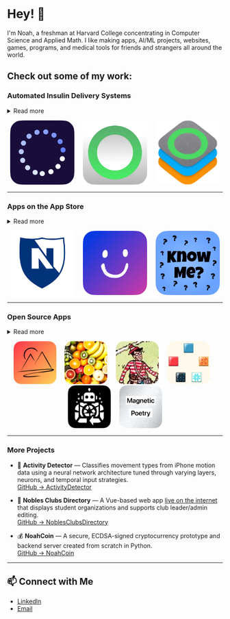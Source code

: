 # Hey! 👋
I'm Noah, a freshman at Harvard College concentrating in Computer Science and Applied Math. I like making apps, AI/ML projects, websites, games, programs, and medical tools for friends and strangers all around the world.

## Check out some of my work:

### Automated Insulin Delivery Systems
<details>
  <summary>Read more</summary>
  I have worked on Loop, an automated insulin delivery system, both as an employee at <a href="https://www.tidepool.org">The Tidepool Project</a>, where I developed new features for the FDA-approved system Tidepool Loop, and as an open-source contributor to DIY Loop, which is used by more than 20,000 patients around the world. This project represents much of my work on GitHub and is central to who I am. Loop has not only improved my life by easing the burden of type 1 diabetes but has also shown me the extraordinary power of code to create meaningful, far-reaching impact.
</details>

<p align="center">
  <a href="https://github.com/tidepool-org/Loop/commits/dev/?author=SwiftlyNoah"><img src="app_images/loop_1.png" alt="Loop 1" width="150px"></a>&nbsp;&nbsp;&nbsp;&nbsp;
  <a href="https://github.com/LoopKit/Loop/commits/dev/?author=SwiftlyNoah"><img src="app_images/loop_2.png" alt="Loop 2" width="150px"></a>&nbsp;&nbsp;&nbsp;&nbsp;
  <a href="https://github.com/LoopKit/LoopKit/commits/dev/?author=SwiftlyNoah"><img src="app_images/loop_3.png" alt="Loop 3" width="150px"></a>
</p>



---

### Apps on the App Store
<details>
  <summary>Read more</summary>
These apps, published on the Apple App Store by Noble and Greenough School and Appier LLC, were programmed by me and are available free of charge. They include a comprehensive platform designed to support students and teachers, a daily journal and mood tracker that promotes happiness, and a social game where users test how well their friends know them. Collectively, the apps have surpassed 8,000 downloads, accumulated over 2 million sessions, and maintain hundreds of daily active users. Though they span diverse categories, each was created with the shared goal of making life a little brighter for others.
</details>

<p align="center">
  <a href="https://apps.apple.com/us/app/nobles-2-0/id1597945731"><img src="app_images/app_1.png" alt="App 1" width="150px"></a>&nbsp;&nbsp;&nbsp;&nbsp;
  <a href="https://apps.apple.com/us/app/happiness-hacker/id6469530403"><img src="app_images/app_2.png" alt="App 2" width="150px"></a>&nbsp;&nbsp;&nbsp;&nbsp;
  <a href="https://apps.apple.com/us/app/know-me-quiz-your-friends/id1526856498"><img src="app_images/app_3.png" alt="App 3" width="150px"></a>
</p>


---

### Open Source Apps
<details>
  <summary>Read more</summary>
  I value open-source projects as a way to give back to the community that has helped me throughout my coding journey. These apps my original creations that have not made it to the App Store. Many of these projects are AI-focused, as it is a particular interest of mine within the field of computer science.
</details>

<p align="center">
  <a href="https://github.com/SwiftlyNoah/CapstoneMachineLearning"><img src="app_images/app_4.png" alt="App 4" width="100px"></a>&nbsp;&nbsp;&nbsp;&nbsp;
  <a href="https://github.com/SwiftlyNoah/FruitDetector"><img src="app_images/app_5.png" alt="App 5" width="100px"></a>&nbsp;&nbsp;&nbsp;&nbsp;
  <a href="https://github.com/SwiftlyNoah/WheresWaldo"><img src="app_images/app_6.png" alt="App 6" width="100px"></a>&nbsp;&nbsp;&nbsp;&nbsp;
  <a href="https://github.com/SwiftlyNoah/AzulScoring"><img src="app_images/app_7.png" alt="App 7" width="100px"></a>&nbsp;&nbsp;&nbsp;&nbsp;
  <a href="https://github.com/SwiftlyNoah/RecycleBot"><img src="app_images/app_8.png" alt="App 8" width="100px"></a>&nbsp;&nbsp;&nbsp;&nbsp;
  <a href="https://github.com/SwiftlyNoah/MagneticPoetry"><img src="app_images/app_9.png" alt="App 9" width="100px"></a>
</p>

---

### More Projects

- 🏃 **Activity Detector** — Classifies movement types from iPhone motion data using a neural network architecture tuned through varying layers, neurons, and temporal input strategies.  
  [GitHub → ActivityDetector](https://github.com/SwiftlyNoah/ActivityDetector)

- 🏫 **Nobles Clubs Directory** — A Vue-based web app [live on the internet](https://nobilis.nobles.edu/clubs) that displays student organizations and supports club leader/admin editing.  
  [GitHub → NoblesClubsDirectory](https://github.com/SwiftlyNoah/NoblesClubsDirectory) 

- 💰 **NoahCoin** — A secure, ECDSA-signed cryptocurrency prototype and backend server created from scratch in Python.  
  [GitHub → NoahCoin](https://github.com/SwiftlyNoah/NoahCoin)

---

## 📫 Connect with Me
- [LinkedIn](https://www.linkedin.com/in/noahbrauner/)
- [Email](mailto:nbrauner@college.harvard.edu)

